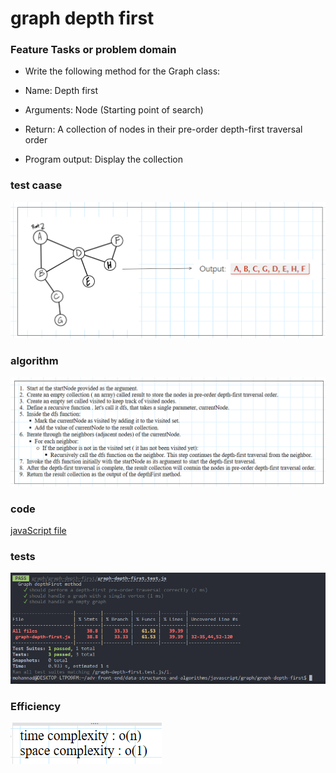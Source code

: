 # graph depth first

### Feature Tasks or problem domain

- Write the following method for the Graph class:

- Name: Depth first
- Arguments: Node (Starting point of search)
- Return: A collection of nodes in their pre-order depth-first traversal order
- Program output: Display the collection

### test caase

![alg](./testCase.png)

### algorithm

![alg](./alg.png)

### code

[javaScript file](./graph-depth-first.js)

### tests

![tests](./tests.png)

### Efficiency

![eff](./eff.png)
